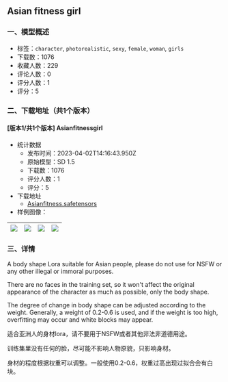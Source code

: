 ## Asian fitness girl
### 一、模型概述

- 标签：`character`, `photorealistic`, `sexy`, `female`, `woman`, `girls`
- 下载数：1076
- 收藏人数：229
- 评论人数：0
- 评分人数：1
- 评分：5

### 二、下载地址（共1个版本）

#### [版本1/共1个版本] Asianfitnessgirl

- 统计数据
  - 发布时间：2023-04-02T14:16:43.950Z
  - 原始模型：SD 1.5
  - 下载数：1076
  - 评分人数：1
  - 评分：5
- 下载地址
  - [Asianfitness.safetensors](https://civitai.com/api/download/models/33697)
- 样例图像：

| <img src="https://image.civitai.com/xG1nkqKTMzGDvpLrqFT7WA/e3589a2a-2866-4981-4c0e-dc9c4cfada00/width=450/384431.jpeg" /> | <img src="https://image.civitai.com/xG1nkqKTMzGDvpLrqFT7WA/15fa7305-ab37-4b61-1492-8d9f26eabe00/width=450/384434.jpeg" /> | <img src="https://image.civitai.com/xG1nkqKTMzGDvpLrqFT7WA/f1a19470-aba9-4103-cecb-0dc619526700/width=450/384433.jpeg" /> | <img src="https://image.civitai.com/xG1nkqKTMzGDvpLrqFT7WA/4cfb988c-356f-417e-138a-e3e510229600/width=450/384432.jpeg" /> |
| ---- | ---- | ---- | ---- |


### 三、详情
<p>A body shape Lora suitable for Asian people, please do not use for NSFW or any other illegal or immoral purposes.</p><p>There are no faces in the training set, so it won't affect the original appearance of the character as much as possible, only the body shape.</p><p>The degree of change in body shape can be adjusted according to the weight. Generally, a weight of 0.2-0.6 is used, and if the weight is too high, overfitting may occur and white blocks may appear.</p><p>适合亚洲人的身材lora，请不要用于NSFW或者其他非法非道德用途。</p><p>训练集里没有任何的脸，尽可能不影响人物原貌，只影响身材。</p><p>身材的程度根据权重可以调整。一般使用0.2-0.6，权重过高出现过拟合会有白块。</p>